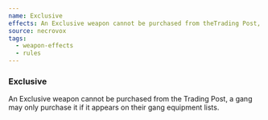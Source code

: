 ```yaml
---
name: Exclusive
effects: An Exclusive weapon cannot be purchased from theTrading Post, a gang may only purchase it if it appearson their gang equipment lists.
source: necrovox
tags:
  - weapon-effects
  - rules
---
```

### Exclusive

An Exclusive weapon cannot be purchased from the
Trading Post, a gang may only purchase it if it appears
on their gang equipment lists.